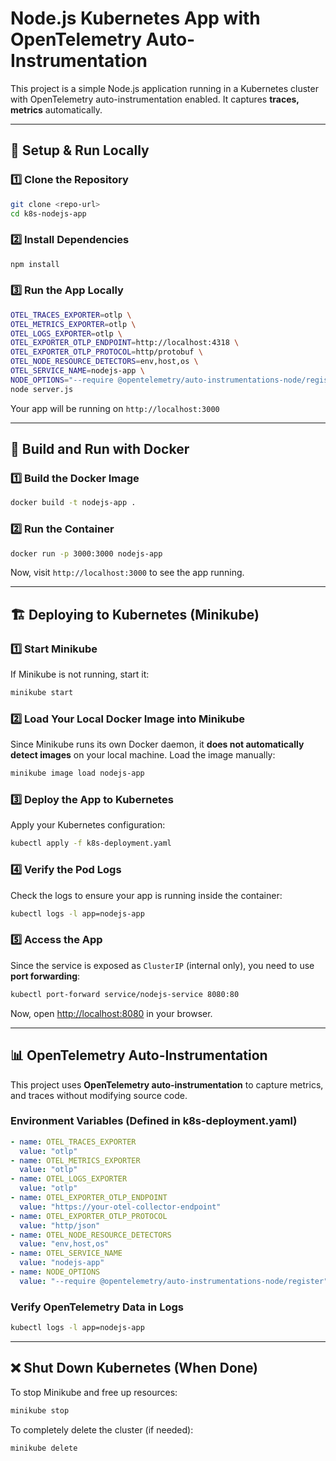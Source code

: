 # Node.js Kubernetes App with OpenTelemetry Auto-Instrumentation

This project is a simple Node.js application running in a Kubernetes cluster with OpenTelemetry auto-instrumentation enabled. It captures **traces, metrics** automatically.

---

## 🚀 **Setup & Run Locally**

### **1️⃣ Clone the Repository**
```bash
git clone <repo-url>
cd k8s-nodejs-app
```

### **2️⃣ Install Dependencies**
```bash
npm install
```

### **3️⃣ Run the App Locally**
```bash
OTEL_TRACES_EXPORTER=otlp \
OTEL_METRICS_EXPORTER=otlp \
OTEL_LOGS_EXPORTER=otlp \
OTEL_EXPORTER_OTLP_ENDPOINT=http://localhost:4318 \
OTEL_EXPORTER_OTLP_PROTOCOL=http/protobuf \
OTEL_NODE_RESOURCE_DETECTORS=env,host,os \
OTEL_SERVICE_NAME=nodejs-app \
NODE_OPTIONS="--require @opentelemetry/auto-instrumentations-node/register" \
node server.js
```

Your app will be running on `http://localhost:3000`

---

## 🐳 **Build and Run with Docker**

### **1️⃣ Build the Docker Image**
```bash
docker build -t nodejs-app .
```

### **2️⃣ Run the Container**
```bash
docker run -p 3000:3000 nodejs-app
```

Now, visit `http://localhost:3000` to see the app running.

---

## 🏗 **Deploying to Kubernetes (Minikube)**

### **1️⃣ Start Minikube**
If Minikube is not running, start it:
```bash
minikube start
```

### **2️⃣ Load Your Local Docker Image into Minikube**
Since Minikube runs its own Docker daemon, it **does not automatically detect images** on your local machine. Load the image manually:
```bash
minikube image load nodejs-app
```

### **3️⃣ Deploy the App to Kubernetes**
Apply your Kubernetes configuration:
```bash
kubectl apply -f k8s-deployment.yaml
```

### **4️⃣ Verify the Pod Logs**
Check the logs to ensure your app is running inside the container:
```bash
kubectl logs -l app=nodejs-app
```

### **5️⃣ Access the App**
Since the service is exposed as `ClusterIP` (internal only), you need to use **port forwarding**:
```bash
kubectl port-forward service/nodejs-service 8080:80
```
Now, open [http://localhost:8080](http://localhost:8080/) in your browser.

---

## 📊 **OpenTelemetry Auto-Instrumentation**
This project uses **OpenTelemetry auto-instrumentation** to capture metrics, and traces without modifying source code.

### **Environment Variables (Defined in k8s-deployment.yaml)**
```yaml
- name: OTEL_TRACES_EXPORTER
  value: "otlp"
- name: OTEL_METRICS_EXPORTER
  value: "otlp"
- name: OTEL_LOGS_EXPORTER
  value: "otlp"
- name: OTEL_EXPORTER_OTLP_ENDPOINT
  value: "https://your-otel-collector-endpoint"
- name: OTEL_EXPORTER_OTLP_PROTOCOL
  value: "http/json"
- name: OTEL_NODE_RESOURCE_DETECTORS
  value: "env,host,os"
- name: OTEL_SERVICE_NAME
  value: "nodejs-app"
- name: NODE_OPTIONS
  value: "--require @opentelemetry/auto-instrumentations-node/register"
```

### **Verify OpenTelemetry Data in Logs**
```bash
kubectl logs -l app=nodejs-app
```

---

## ❌ **Shut Down Kubernetes (When Done)**

To stop Minikube and free up resources:
```bash
minikube stop
```

To completely delete the cluster (if needed):
```bash
minikube delete
```